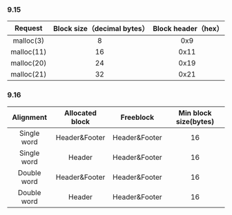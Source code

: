### 9.15
|Request|Block size（decimal bytes）|Block header（hex）|
|:-:|:-:|:-:|
|malloc(3)|8|0x9|
|malloc(11)|16|0x11|
|malloc(20)|24|0x19|
|malloc(21)|32|0x21|

### 9.16
|Alignment|Allocated block|Freeblock| Min block size(bytes)|
|:-:|:-:|:-:|:-:|
|Single word|Header&Footer|Header&Footer|16|
|Single word|Header|Header&Footer|16|
|Double word|Header&Footer|Header&Footer|16|
|Double word|Header|Header&Footer|16|